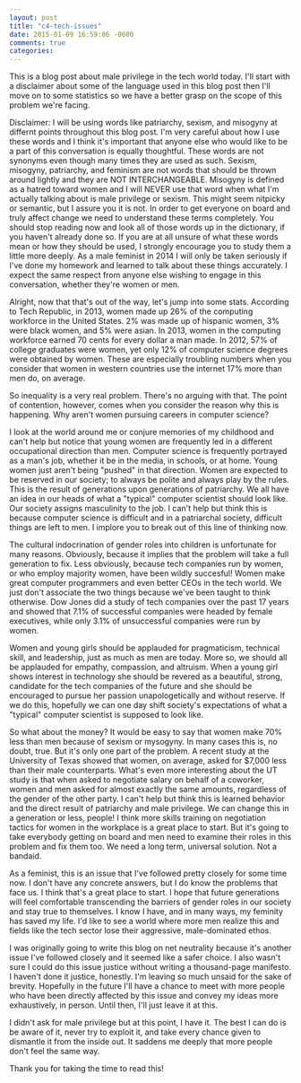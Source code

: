 ```yaml
---
layout: post
title: "c4-tech-issues"
date: 2015-01-09 16:59:06 -0600
comments: true
categories:
---
```


This is a blog post about male privilege in the tech world today.  I'll start with a disclaimer about some of the language used in this blog post then I'll move on to some statistics so we have a better grasp on the scope of this problem we're facing.

<!--more-->

Disclaimer: I will be using words like patriarchy, sexism, and misogyny at differnt points throughout this blog post.  I'm very careful about how I use these words and I think it's important that anyone else who would like to be a part of this conversation is equally thoughtful.  These words are not synonyms even though many times they are used as such.  Sexism, misogyny, patriarchy, and feminism are not words that should be thrown around lightly and they are NOT INTERCHANGEABLE.  Misogyny is defined as a hatred toward women and I will NEVER use that word when what I'm actually talking about is male privilege or sexism.  This might seem nitpicky or semantic, but I assure you it is not.  In order to get everyone on board and truly affect change we need to understand these terms completely.  You should stop reading now and look all of those words up in the dictionary, if you haven't already done so.  If you are at all unsure of what these words mean or how they should be used, I strongly encourage you to study them a little more deeply.  As a male feminist in 2014 I will only be taken seriously if I've done my homework and learned to talk about these things accurately.  I expect the same respect from anyone else wishing to engage in this conversation, whether they're women or men.

Alright, now that that's out of the way, let's jump into some stats.  According to Tech Republic, in 2013, women made up 26% of the computing workforce in the United States.  2% was made up of hispanic women, 3% were black women, and 5% were asian.  In 2013, women in the computing workforce earned 70 cents for every dollar a man made. In 2012, 57% of college graduates were women, yet only 12% of computer science degrees were obtained by women.  These are especially troubling numbers when you consider that women in western countries use the internet 17% more than men do, on average.

So inequality is a very real problem.  There's no arguing with that.  The point of contention, however, comes when you consider the reason why this is happening.  Why aren't women pursuing careers in computer science?

I look at the world around me or conjure memories of my childhood and can't help but notice that young women are frequently led in a different occupational direction than men.  Computer science is frequently portrayed as a man's job, whether it be in the media, in schools, or at home.  Young women just aren't being "pushed" in that direction.  Women are expected to be reserved in our society; to always be polite and always play by the rules.  This is the result of generations upon generations of patriarchy.  We all have an idea in our heads of what a "typical" computer scientist should look like.  Our society assigns masculinity to the job.  I can't help but think this is because computer science is difficult and in a patriarchal society, difficult things are left to men.  I implore you to break out of this line of thinking now.

The cultural indocrination of gender roles into children is unfortunate for many reasons.  Obviously, because it implies that the problem will take a full generation to fix.  Less obviously, because tech companies run by women, or who employ majority women, have been wildly succesful!  Women make great computer programmers and even better CEOs in the tech world.  We just don't associate the two things because we've been taught to think otherwise.  Dow Jones did a study of tech companies over the past 17 years and showed that 7.1% of successful companies were headed by female executives, while only 3.1% of unsuccessful companies were run by women.

Women and young girls should be applauded for pragmaticism, technical skill, and leadership, just as much as men are today.  More so, we should all be applauded for empathy, compassion, and altruism.  When a young girl shows interest in technology she should be revered as a beautiful, strong, candidate for the tech companies of the future and she should be encouraged to pursue her passion unapologetically and without reserve.  If we do this, hopefully we can one day shift society's expectations of what a "typical" computer scientist is supposed to look like.

So what about the money?  It would be easy to say that women make 70% less than men because of sexism or mysogyny.  In many cases this is, no doubt, true.  But it's only one part of the problem.  A recent study at the University of Texas showed that women, on average, asked for $7,000 less than their male counterparts.  What's even more interesting about the UT study is that when asked to negotiate salary on behalf of a coworker, women and men asked for almost exactly the same amounts, regardless of the gender of the other party.  I can't help but think this is learned behavior and the direct result of patriarchy and male privilege.  We can change this in a generation or less, people!  I think more skills training on negotiation tactics for women in the workplace is a great place to start. But it's going to take everybody getting on board and men need to examine their roles in this problem and fix them too.  We need a long term, universal solution.  Not a bandaid.

As a feminist, this is an issue that I've followed pretty closely for some time now.  I don't have any concrete answers, but I do know the problems that face us.  I think that's a great place to start.  I hope that future generations will feel comfortable transcending the barriers of gender roles in our society and stay true to themselves.  I know I have, and in many ways, my feminity has saved my life.  I'd like to see a world where more men realize this and fields like the tech sector lose their aggressive, male-dominated ethos.

I was originally going to write this blog on net neutrality because it's another issue I've followed closely and it seemed like a safer choice. I also wasn't sure I could do this issue justice without writing a thousand-page manifesto.  I haven't done it justice, honestly.  I'm leaving so much unsaid for the sake of brevity.  Hopefully in the future I'll have a chance to meet with more people who have been directly affected by this issue and convey my ideas more exhaustively, in person.  Until then, I'll just leave it at this.

I didn't ask for male privilege but at this point, I have it.  The best I can do is be aware of it, never try to exploit it, and take every chance given to dismantle it from the inside out.  It saddens me deeply that more people don't feel the same way.

Thank you for taking the time to read this!
